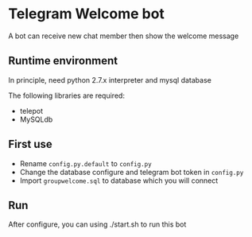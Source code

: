 # Telegram Welcome bot

A bot can receive new chat member then show the welcome message

## Runtime environment

In principle, need python 2.7.x interpreter and mysql database

The following libraries are required:
* telepot
* MySQLdb

## First use

* Rename `config.py.default` to `config.py`
* Change the database configure and telegram bot token in `config.py`
* Import `groupwelcome.sql` to database which you will connect

## Run

After configure, you can using ./start.sh to run this bot
